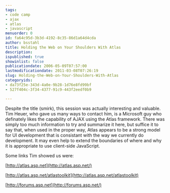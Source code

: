 ```yaml
---
tags:
- code camp
- ajax
- atlas
- javascript
menuorder: 0
id: fa64c95d-3b3d-4192-8c35-86d1a64d4cda
author: bsstahl
title: Holding the Web on Your Shoulders With Atlas
description: 
ispublished: true
showinlist: false
publicationdate: 2006-05-09T07:57:00
lastmodificationdate: 2011-03-08T07:26:19
slug: Holding-the-Web-on-Your-Shoulders-With-Atlas
categoryids:
- da73f25e-343d-4a0e-9b28-1d76e8fd99bf
- 527f404c-3f34-4377-91c9-443f2eedf0b9

---
```

Despite the title (smirk), this session was actually interesting and valuable. Tim Heuer, who gave us many ways to contact him, is a Microsoft guy who definately likes the capability of AJAX using the Atlas framework. There was simply too much information to try and summarize it here, but suffice it to say that, when used in the proper way, Atlas appears to be a strong model for UI development that is consistant with the way we currently do development. It may even help to extend the boundaries of where and why it is appropriate to use client-side JavaScript.   
  
 Some links Tim showed us were:   
  
[http://atlas.asp.net](http://atlas.asp.net/)   
  
[http://atlas.asp.net/atlastoolkit](http://atlas.asp.net/atlastoolkit)   
  
[http://forums.asp.net](http://forums.asp.net/)
